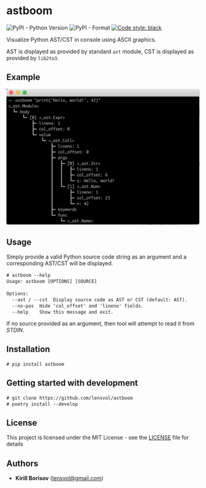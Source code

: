 # astboom
![PyPI - Python Version](https://img.shields.io/pypi/pyversions/astboom) ![PyPI - Format](https://img.shields.io/pypi/format/astboom) [![Code style: black](https://img.shields.io/badge/code%20style-black-000000.svg)](https://github.com/psf/black)

Visualize Python AST/CST in console using ASCII graphics.

AST is displayed as provided by standard `ast` module, CST is displayed as provided by `lib2to3`.

## Example

![Example usage](https://raw.githubusercontent.com/lensvol/astboom/master/docs/example.png)

## Usage

Simply provide a valid Python source code string as an argument
and a corresponding AST/CST will be displayed.

```
# astboom --help
Usage: astboom [OPTIONS] [SOURCE]

Options:
  --ast / --cst  Display source code as AST or CST (default: AST).
  --no-pos  Hide 'col_offset' and 'lineno' fields.
  --help    Show this message and exit.
```

If no source provided as an argument, then tool will attempt to read it
from *STDIN*.

## Installation

```shell script
# pip install astboom
```

## Getting started with development

```shell script
# git clone https://github.com/lensvol/astboom
# poetry install --develop
```

## License

This project is licensed under the MIT License - see the [LICENSE](LICENSE) file for details

## Authors

* **Kirill Borisov** ([lensvol@gmail.com](mailto:lensvol@gmail.com))
